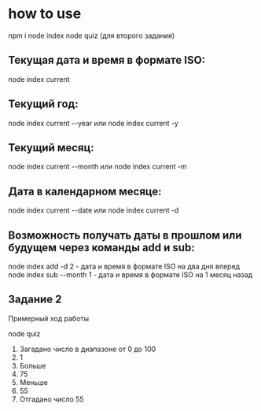 # how to use

npm i
node index
node quiz (для второго задания)

## Текущая дата и время в формате ISO:
node index current

## Текущий год:
node index current --year или node index current -y

## Текущий месяц:
node index current --month или node index current -m

## Дата в календарном месяце:
node index current --date или node index current -d

## Возможность получать даты в прошлом или будущем через команды add и sub:
node index add -d 2 - дата и время в формате ISO на два дня вперед node index sub --month 1 - дата и время в формате ISO на 1 месяц назад

## Задание 2

Примерный ход работы

node quiz
1. Загадано число в диапазоне от 0 до 100
2. 1
3. Больше
4. 75
5. Меньше
6. 55
7. Отгадано число 55
